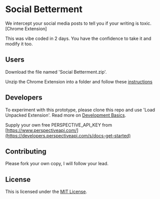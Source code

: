 # Social Betterment
We intercept your social media posts to tell you if your writing is toxic. [Chrome Extension]

This was vibe coded in 2 days. You have the confidence to take it and modify it too.

## Users

Download the file named 'Social Betterment.zip'.

Unzip the Chrome Extension into a folder and follow these [instructions](https://developer.chrome.com/docs/extensions/mv3/getstarted/development-basics/#load-unpacked)

## Developers

To experiment with this prototype, please clone this repo and use 'Load Unpacked Extension'.
Read more on [Development Basics](https://developer.chrome.com/docs/extensions/mv3/getstarted/development-basics/#load-unpacked).


Supply your own free PERSPECTIVE_API_KEY from [https://www.perspectiveapi.com/](https://developers.perspectiveapi.com/s/docs-get-started)


## Contributing

Please fork your own copy, I will follow your lead.

## License

This is licensed under the [MIT License](/LICENSE).